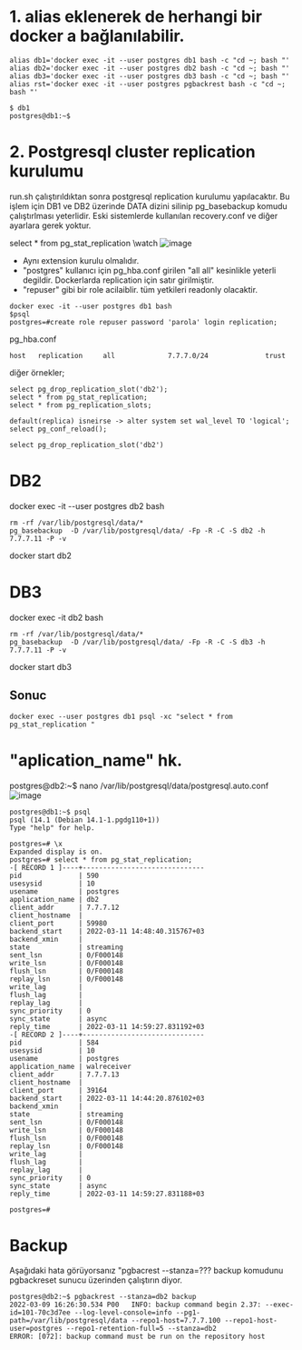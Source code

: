 
# 1. alias eklenerek de herhangi bir docker a bağlanılabilir. 
```
alias db1='docker exec -it --user postgres db1 bash -c "cd ~; bash "'
alias db2='docker exec -it --user postgres db2 bash -c "cd ~; bash "'        
alias db3='docker exec -it --user postgres db3 bash -c "cd ~; bash "'
alias rst='docker exec -it --user postgres pgbackrest bash -c "cd ~; bash "' 

$ db1
postgres@db1:~$
```


# 2. Postgresql cluster replication kurulumu

run.sh çalıştırıldıktan sonra postgresql replication kurulumu yapılacaktır. Bu işlem için DB1 ve DB2 üzerinde 
DATA dizini silinip pg_basebackup komudu çalıştırlması yeterlidir. Eski sistemlerde kullanılan recovery.conf ve diğer ayarlara gerek yoktur. 



select * from pg_stat_replication \watch
![image](https://user-images.githubusercontent.com/9527118/155673474-f1e87e5c-899c-4b69-b1e4-351faa27c16b.png)


- Aynı extension kurulu olmalıdır. 
- "postgres" kullanıcı için pg_hba.conf girilen "all all" kesinlikle yeterli degildir. Dockerlarda replication için satır girilmiştir. 
- "repuser" gibi bir role acilaiblir. tüm yetkileri readonly olacaktir. 
  
  
```
docker exec -it --user postgres db1 bash
$psql
postgres=#create role repuser password 'parola' login replication;
```

pg_hba.conf
```
host   replication     all             7.7.7.0/24              trust
```


diğer örnekler;
```
select pg_drop_replication_slot('db2');
select * from pg_stat_replication;
select * from pg_replication_slots;

default(replica) isneirse -> alter system set wal_level TO 'logical';
select pg_conf_reload();

select pg_drop_replication_slot('db2')
```


# DB2
docker exec -it --user postgres db2 bash 

```
rm -rf /var/lib/postgresql/data/*
pg_basebackup  -D /var/lib/postgresql/data/ -Fp -R -C -S db2 -h 7.7.7.11 -P -v
```

docker start db2 



# DB3

docker exec -it db2 bash 

```
rm -rf /var/lib/postgresql/data/*
pg_basebackup  -D /var/lib/postgresql/data/ -Fp -R -C -S db3 -h 7.7.7.11 -P -v
```

docker start db3

## Sonuc
```
docker exec --user postgres db1 psql -xc "select * from pg_stat_replication "
```


# "aplication_name" hk. 

postgres@db2:~$ nano  /var/lib/postgresql/data/postgresql.auto.conf
![image](https://user-images.githubusercontent.com/9527118/157861242-7c0c9da3-e30a-4753-92d4-0305f2162b15.png)


 ```
 postgres@db1:~$ psql
psql (14.1 (Debian 14.1-1.pgdg110+1))
Type "help" for help.

postgres=# \x
Expanded display is on.
postgres=# select * from pg_stat_replication;
-[ RECORD 1 ]----+------------------------------
pid              | 590
usesysid         | 10
usename          | postgres
application_name | db2
client_addr      | 7.7.7.12
client_hostname  |
client_port      | 59980
backend_start    | 2022-03-11 14:48:40.315767+03
backend_xmin     |
state            | streaming
sent_lsn         | 0/F000148
write_lsn        | 0/F000148
flush_lsn        | 0/F000148
replay_lsn       | 0/F000148
write_lag        |
flush_lag        |
replay_lag       |
sync_priority    | 0
sync_state       | async
reply_time       | 2022-03-11 14:59:27.831192+03
-[ RECORD 2 ]----+------------------------------
pid              | 584
usesysid         | 10
usename          | postgres
application_name | walreceiver
client_addr      | 7.7.7.13
client_hostname  |
client_port      | 39164
backend_start    | 2022-03-11 14:44:20.876102+03
backend_xmin     |
state            | streaming
sent_lsn         | 0/F000148
write_lsn        | 0/F000148
flush_lsn        | 0/F000148
replay_lsn       | 0/F000148
write_lag        |
flush_lag        |
replay_lag       |
sync_priority    | 0
sync_state       | async
reply_time       | 2022-03-11 14:59:27.831188+03

postgres=#

```



# Backup

Aşağıdaki hata görüyorsanız "pgbacrest --stanza=??? backup komudunu pgbackreset sunucu üzerinden çalıştırın diyor.

```
postgres@db2:~$ pgbackrest --stanza=db2 backup
2022-03-09 16:26:30.534 P00   INFO: backup command begin 2.37: --exec-id=101-70c3d7ee --log-level-console=info --pg1-path=/var/lib/postgresql/data --repo1-host=7.7.7.100 --repo1-host-user=postgres --repo1-retention-full=5 --stanza=db2
ERROR: [072]: backup command must be run on the repository host
```



